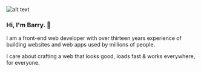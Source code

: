![alt text](https://media-exp1.licdn.com/dms/image/C4E16AQEdiAA-c7l-Ew/profile-displaybackgroundimage-shrink_350_1400/0?e=1611187200&v=beta&t=fZ14dkJ_t_bHLCK7ZT69CMKziF0ZkScTaNmmJmtG5xs "'Do Something Great' light banner")

### Hi, I'm Barry.  👋

I am a front-end web developer with over thirteen years experience of building websites and web apps used by millions of people.

I care about crafting a web that looks good, loads fast & works everywhere, for everyone.
